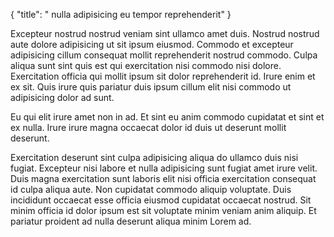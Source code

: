 {
  "title": " nulla adipisicing eu tempor reprehenderit"
}

Excepteur nostrud nostrud veniam sint ullamco amet duis. Nostrud nostrud aute dolore adipisicing ut sit ipsum eiusmod. Commodo et excepteur adipisicing cillum consequat mollit reprehenderit nostrud commodo. Culpa aliqua sunt sint quis est qui exercitation nisi commodo nisi dolore. Exercitation officia qui mollit ipsum sit dolor reprehenderit id. Irure enim et ex sit. Quis irure quis pariatur duis ipsum cillum elit nisi commodo ut adipisicing dolor ad sunt.

Eu qui elit irure amet non in ad. Et sint eu anim commodo cupidatat et sint et ex nulla. Irure irure magna occaecat dolor id duis ut deserunt mollit deserunt.

Exercitation deserunt sint culpa adipisicing aliqua do ullamco duis nisi fugiat. Excepteur nisi labore et nulla adipisicing sunt fugiat amet irure velit. Duis magna exercitation sunt laboris elit nisi officia exercitation consequat id culpa aliqua aute. Non cupidatat commodo aliquip voluptate. Duis incididunt occaecat esse officia eiusmod cupidatat occaecat nostrud. Sit minim officia id dolor ipsum est sit voluptate minim veniam anim aliquip. Et pariatur proident ad nulla deserunt aliqua minim Lorem ad.